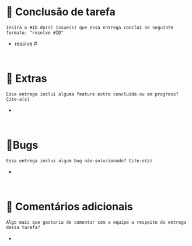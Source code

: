 # 🥳 Conclusão de tarefa <br>  
`Insira o #ID do(s) Issue(s) que essa entrega conclui no seguinte formato: "resolve #ID"`  

- resolve #

<br>

# 🚀 Extras <br>  
`Essa entrega inclui alguma feature extra concluída ou em progress? Cite-a(s)`

 - 

<br>

# 🐞Bugs <br>  
`Essa entrega inclui algum bug não-solucionado? Cite-o(s)`

 - 

<br>

# 🏅 Comentários adicionais <br>  
`Algo mais que gostaria de comentar com a equipe a respeito da entrega dessa tarefa?`

- 

<br>